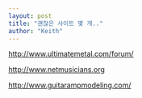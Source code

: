 ```yaml
---
layout: post
title: "괜찮은 사이트 몇 개.."
author: "Keith"
---
```


http://www.ultimatemetal.com/forum/

http://www.netmusicians.org

http://www.guitarampmodeling.com/


